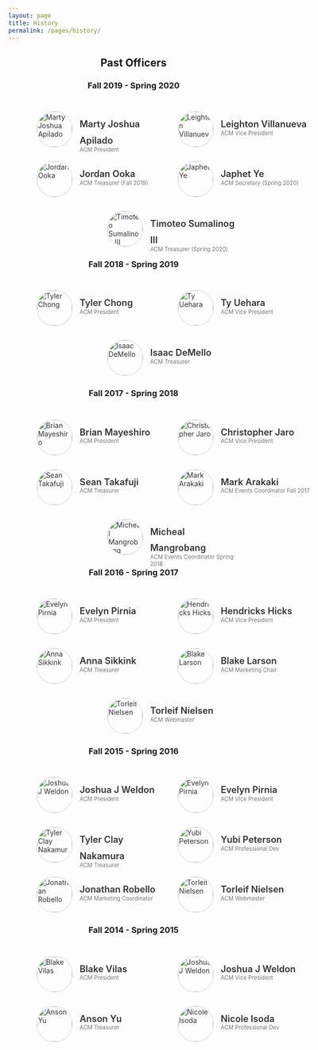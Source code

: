 ```yaml
---
layout: page
title: History
permalink: /pages/history/
---
```



<center>
  <h2>Past Officers</h2>
</center>

<style>
  #officers-container {
    width: 130%;
    max-width: 900px;
    padding: 0 20px;
    box-sizing: border-box;
    margin: auto;
    text-align: center;
  } 
  #officers-container .officer {
    width: 280px;
    height: 100px;
    display: inline-block;
    color: #333;
    text-align: left;
    transition: transform .1s;
  }
  #officers-container .officer img {
    margin: 25px 10px;
    height: 70px;
    width: 70px;
    border: 2px solid #eaeaea;
    display: inline-block;
    border-radius: 50%;
  }
  #officers-container .officer .info {
    display: inline-block;
    vertical-align: top;
    width: 180px;
  }
  #officers-container .officer .info h2 {
    margin: 0;
    padding: 0;
    margin-top: 35px;
    font-weight: 600;
    display: inline-block;
    font-size: 1.3em;
    line-height: 1.8em;
    /* Font-Family Missing */
  }
  #officers-container .officer .info p {
    /* Font-Family Missing */
    margin: 0;
    margin-top: -5px;
    padding-bottom: 3px;
    font-size: .8em;
    color: #777;
    vertical-align: top;
  }
</style>


<center>
  <h3>Fall 2019 - Spring 2020</h3>
</center>

<div id="officers-container">
  <div class="officer">
    <img src="/assets/img/officers/mjka.jpeg" alt="Marty Joshua Apilado">
    <div class="info">
      <h2>Marty Joshua Apilado</h2>
      <br/>
      <p>ACM President</p>
    </div>
  </div>
  <div class="officer">
    <img src="/assets/img/officers/lavillan.jpg" alt="Leighton Villanueva">
    <div class="info">
      <h2>Leighton Villanueva</h2>
      <br>
      <p>ACM Vice President</p>
    </div>
  </div>
  <div class="officer">
    <img src="/assets/img/officers/jordanoo.jpg" alt="Jordan Ooka">
    <div class="info">
      <h2>Jordan Ooka</h2>
      <br>
      <p>ACM Treasurer (Fall 2019)</p>
    </div>
  </div>
  <div class="officer">
    <img src="/assets/img/officers/japhetye.jpg" alt="Japhet Ye">
    <div class="info">
      <h2>Japhet Ye</h2>
      <br>
      <p>ACM Secretary (Spring 2020)</p>
    </div>
  </div>
  <div class="officer">
    <img src="/assets/img/officers/timoteosum.jpg" alt="Timoteo Sumalinog III">
    <div class="info">
      <h2>Timoteo Sumalinog III</h2>
      <br>
      <p>ACM Treasurer (Spring 2020)</p>
    </div>
  </div>
</div>

<center>
  <h3>Fall 2018 - Spring 2019</h3>
</center>

<div id="officers-container">
  <div class="officer">
    <img src="/assets/img/officers/placehold.png" alt="Tyler Chong">
    <div class="info">
      <h2>Tyler Chong</h2>
      <br />
      <p>ACM President</p>
    </div>
  </div>
  <div class="officer">
    <img src="/assets/img/officers/placehold.png" alt="Ty Uehara">
    <div class="info">
      <h2>Ty Uehara</h2>
      <br>
      <p>ACM Vice President</p>
    </div>
  </div>
  <div class="officer">
    <img src="/assets/img/officers/placehold.png" alt="Isaac DeMello">
    <div class="info">
      <h2>Isaac DeMello</h2>
      <br>
      <p>ACM Treasurer</p>
    </div>
  </div>
  
</div>


<center>
  <h3>Fall 2017 - Spring 2018</h3>
</center>

<div id="officers-container">
  <div class="officer">
    <img src="/assets/img/officers/placehold.png" alt="Brian Mayeshiro">
    <div class="info">
      <h2>Brian Mayeshiro</h2>
      <br />
      <p>ACM President</p>
    </div>
  </div>
  <div class="officer">
    <img src="/assets/img/officers/placehold.png" alt="Christopher Jaro">
    <div class="info">
      <h2>Christopher Jaro</h2>
      <br>
      <p>ACM Vice President</p>
    </div>
  </div>
  <div class="officer">
    <img src="/assets/img/officers/placehold.png" alt="Sean Takafuji">
    <div class="info">
      <h2>Sean Takafuji</h2>
      <br>
      <p>ACM Treasurer</p>
    </div>
  </div>
  <div class="officer">
    <img src="/assets/img/officers/placehold.png" alt="Mark Arakaki">
    <div class="info">
      <h2>Mark Arakaki</h2>
      <br>
      <p>ACM Events Coordinator Fall 2017</p>
    </div>
  </div>
  <div class="officer">
    <img src="/assets/img/officers/placehold.png" alt="Micheal Mangrobang">
    <div class="info">
      <h2>Micheal Mangrobang</h2>
      <br>
      <p>ACM Events Coordinator Spring 2018</p>
    </div>
  </div>
</div>

<center>
  <h3>Fall 2016 - Spring 2017</h3>
</center>

<div id="officers-container">
  <div class="officer">
    <img src="/assets/img/officers/placehold.png" alt="Evelyn Pirnia">
    <div class="info">
      <h2>Evelyn Pirnia</h2>
      <br />
      <p>ACM President</p>
    </div>
  </div>
  <div class="officer">
    <img src="/assets/img/officers/placehold.png" alt="Hendricks Hicks">
    <div class="info">
      <h2>Hendricks Hicks</h2>
      <br>
      <p>ACM Vice President</p>
    </div>
  </div>
  <div class="officer">
    <img src="/assets/img/officers/placehold.png" alt="Anna Sikkink">
    <div class="info">
      <h2>Anna Sikkink</h2>
      <br>
      <p>ACM Treasurer</p>
    </div>
  </div>
  <div class="officer">
    <img src="/assets/img/officers/placehold.png" alt="Blake Larson">
    <div class="info">
      <h2>Blake Larson</h2>
      <br>
      <p>ACM Marketing Chair</p>
    </div>
  </div>
  <div class="officer">
    <img src="/assets/img/officers/placehold.png" alt="Torleif Nielsen">
    <div class="info">
      <h2>Torleif Nielsen</h2>
      <br>
      <p>ACM Webmaster</p>
    </div>
  </div>
</div>


<center>
  <h3>Fall 2015 - Spring 2016</h3>
</center>

<div id="officers-container">
  <div class="officer">
    <img src="/assets/img/officers/placehold.png" alt="Joshua J Weldon">
    <div class="info">
      <h2>Joshua J Weldon</h2>
      <br />
      <p>ACM President</p>
    </div>
  </div>
  <div class="officer">
    <img src="/assets/img/officers/placehold.png" alt="Evelyn Pirnia">
    <div class="info">
      <h2>Evelyn Pirnia</h2>
      <br>
      <p>ACM Vice President</p>
    </div>
  </div>
  <div class="officer">
    <img src="/assets/img/officers/placehold.png" alt="Tyler Clay Nakamura">
    <div class="info">
      <h2>Tyler Clay Nakamura</h2>
      <br>
      <p>ACM Treasurer</p>
    </div>
  </div>
  <div class="officer">
    <img src="/assets/img/officers/placehold.png" alt="Yubi Peterson">
    <div class="info">
      <h2>Yubi Peterson</h2>
      <br>
      <p>ACM Professional Dev</p>
    </div>
  </div>
  <div class="officer">
    <img src="/assets/img/officers/placehold.png" alt="Jonathan Robello">
    <div class="info">
      <h2>Jonathan Robello</h2>
      <br>
      <p>ACM Marketing Coordinator</p>
    </div>
  </div>
  <div class="officer">
    <img src="/assets/img/officers/placehold.png" alt="Torleif Nielsen">
    <div class="info">
      <h2>Torleif Nielsen</h2>
      <br>
      <p>ACM Webmaster</p>
    </div>
  </div>
</div>

<center>
  <h3>Fall 2014 - Spring 2015</h3>
</center>

<div id="officers-container">
  <div class="officer">
    <img src="/assets/img/officers/placehold.png" alt="Blake Vilas">
    <div class="info">
      <h2>Blake Vilas</h2>
      <br />
      <p>ACM President</p>
    </div>
  </div>
  <div class="officer">
    <img src="/assets/img/officers/placehold.png" alt="Joshua J Weldon">
    <div class="info">
      <h2>Joshua J Weldon</h2>
      <br>
      <p>ACM Vice President</p>
    </div>
  </div>
  <div class="officer">
    <img src="/assets/img/officers/placehold.png" alt="Anson Yu">
    <div class="info">
      <h2>Anson Yu</h2>
      <br>
      <p>ACM Treasurer</p>
    </div>
  </div>
  <div class="officer">
    <img src="/assets/img/officers/placehold.png" alt="Nicole Isoda">
    <div class="info">
      <h2>Nicole Isoda</h2>
      <br>
      <p>ACM Professional Dev</p>
    </div>
  </div>
</div>
